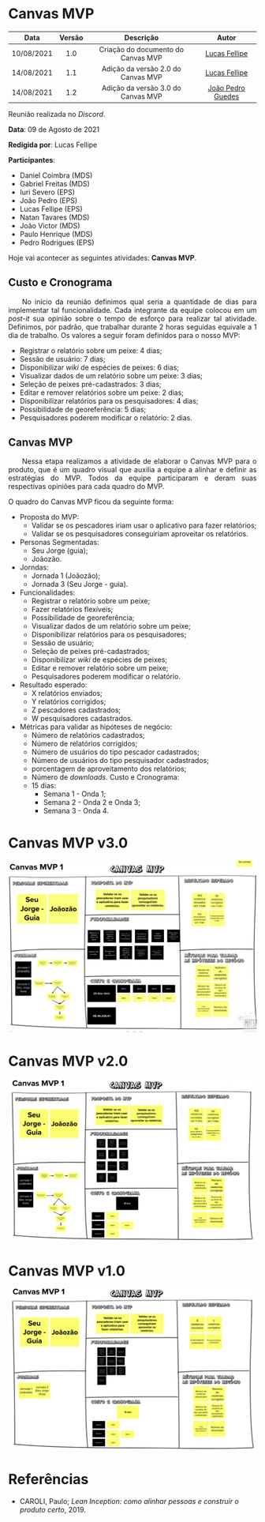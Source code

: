 # Canvas MVP

| Data       | Versão | Descrição            | Autor             |
|:----------:|:------:|:--------------------:|:-----------------:|
| 10/08/2021 | 1.0 | Criação do documento do Canvas MVP  | [Lucas Fellipe](https://github.com/lucasfcm9) |
| 14/08/2021 | 1.1 | Adição da versão 2.0 do Canvas MVP  | [Lucas Fellipe](https://github.com/lucasfcm9) |
| 14/08/2021 | 1.2 | Adição da versão 3.0 do Canvas MVP  | [João Pedro Guedes](https://github.com/sudjoao) |

Reunião realizada no *Discord*.

**Data**: 09 de Agosto de 2021

**Redigida por**: Lucas Fellipe

**Participantes**:

- Daniel Coimbra (MDS)
- Gabriel Freitas (MDS)
- Iuri Severo (EPS)
- João Pedro (EPS)
- Lucas Fellipe (EPS)
- Natan Tavares (MDS)
- João Victor (MDS)
- Paulo Henrique (MDS)
- Pedro Rodrigues (EPS)

Hoje vai acontecer as seguintes atividades: **Canvas MVP**.

## Custo e Cronograma
<p align="justify"> &emsp;&emsp;No início da reunião definimos qual seria a quantidade de dias para implementar tal funcionalidade. Cada integrante da equipe colocou em um <i>post-it</i> sua opinião sobre o tempo de esforço para realizar tal atividade. Definimos, por padrão, que trabalhar durante 2 horas seguidas equivale a 1 dia de trabalho. Os valores a seguir foram definidos para o nosso MVP:</p>

- Registrar o relatório sobre um peixe: 4 dias;
- Sessão de usuário: 7 dias;
- Disponibilizar *wiki* de espécies de peixes: 6 dias;
- Visualizar dados de um relatório sobre um peixe: 3 dias;
- Seleção de peixes pré-cadastrados: 3 dias;
- Editar e remover relatórios sobre um peixe: 2 dias;
- Disponibilizar relatórios para os pesquisadores: 4 dias;
- Possibilidade de georeferência: 5 dias;
- Pesquisadores poderem modificar o relatório: 2 dias.

## Canvas MVP

<p align="justify"> &emsp;&emsp;Nessa etapa realizamos a atividade de elaborar o Canvas MVP para o produto, que é um quadro visual que auxilia a equipe a alinhar e definir as estratégias do MVP. Todos da equipe participaram e deram suas respectivas opiniões para cada quadro do MVP.</p>

O quadro do Canvas MVP ficou da seguinte forma:
- Proposta do MVP:
  - Validar se os pescadores iriam usar o aplicativo para fazer relatórios;
  - Validar se os pesquisadores conseguiriam aproveitar os relatórios.
- Personas Segmentadas:
  - Seu Jorge (guia);
  - Joãozão.
- Jorndas:
  - Jornada 1 (Joãozão);
  - Jornada 3 (Seu Jorge - guia).
- Funcionalidades:
  - Registrar o relatório sobre um peixe;
  - Fazer relatórios flexíveis;
  - Possibilidade de georeferência;
  - Visualizar dados de um relatório sobre um peixe;
  - Disponibilizar relatórios para os pesquisadores;
  - Sessão de usuário;
  - Seleção de peixes pré-cadastrados;
  - Disponibilizar *wiki* de espécies de peixes;
  - Editar e remover relatório sobre um peixe;
  - Pesquisadores poderem modificar o relatório.
- Resultado esperado:
  - X relatórios enviados;
  - Y relatórios corrigidos;
  - Z pescadores cadastrados;
  - W pesquisadores cadastrados.
- Métricas para validar as hipóteses de negócio:
  - Número de relatórios cadastrados;
  - Número de relatórios corrigidos;
  - Número de usuários do tipo pescador cadastrados;
  - Número de usuários do tipo pesquisador cadastrados;
  - porcentagem de aproveitamento dos relatórios;
  - Número de *downloads*.
Custo e Cronograma:
  - 15 dias:
    - Semana 1 - Onda 1;
    - Semana 2 - Onda 2 e Onda 3;
    - Semana 3 - Onda 4.

# Canvas MVP v3.0
![CanvasMVP3.0](../../Assets/Images/LeanInception/CanvasMVP3.0.png)

# Canvas MVP v2.0
![CanvasMVP2.0](../../Assets/Images/LeanInception/CanvasMVP2.0.png)

# Canvas MVP v1.0
![CanvasMVP1.0](../../Assets/Images/LeanInception/CanvasMVP1.0.png)

# Referências
- CAROLI, Paulo; *Lean Inception: como alinhar pessoas e construir o produto certo*, 2019.
